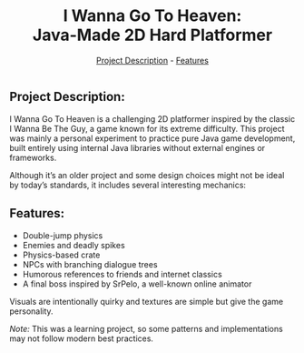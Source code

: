 <h1 align="center">I Wanna Go To Heaven: <br> Java-Made 2D Hard Platformer</h1>
<p align="center"><a href="#project-description">Project Description</a> - <a href="#features">Features</a></p>

<img src="" alt="" align="middle" width="auto" height="auto">

## Project Description:

<p>I Wanna Go To Heaven is a challenging 2D platformer inspired by the classic I Wanna Be The Guy, a game known for its extreme difficulty.
This project was mainly a personal experiment to practice pure Java game development, built entirely using internal Java libraries without external engines or frameworks.

Although it’s an older project and some design choices might not be ideal by today’s standards, it includes several interesting mechanics:</p>

## Features:
<ul>
<li>Double-jump physics</li>
<li>Enemies and deadly spikes</li>
<li>Physics-based crate</li>
<li>NPCs with branching dialogue trees</li>
<li>Humorous references to friends and internet classics</li>
<li>A final boss inspired by SrPelo, a well-known online animator</li>
</ul>

<p>Visuals are intentionally quirky and textures are simple but give the game personality.</p>

<p><em>Note:</em> This was a learning project, so some patterns and implementations may not follow modern best practices.</p>
